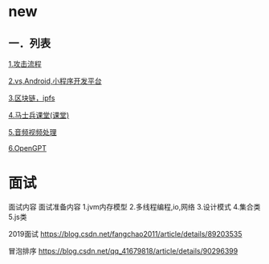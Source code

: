 # new

## 一．列表

[1.攻击流程](attack.md)

[2.vs,Android,小程序开发平台](dev_platform.md)

[3.区块链，ipfs](block_chain-ipfs.md)

[4.马士兵课堂(课堂)](mashibing.md)

[5.音频视频处理](audio_video.md)

[6.OpenGPT](#)

# 面试

面试内容
面试准备内容
1.jvm内存模型
2.多线程编程,io,网络
3.设计模式
4.集合类
5.js类

2019面试
https://blog.csdn.net/fangchao2011/article/details/89203535

冒泡排序
https://blog.csdn.net/qq_41679818/article/details/90296399

